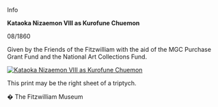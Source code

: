 Info

**Kataoka Nizaemon VIII as Kurofune Chuemon**

08/1860

Given by the Friends of the Fitzwilliam with the aid of the MGC Purchase Grant Fund and the National Art Collections Fund.

[![Kataoka Nizaemon VIII as Kurofune Chuemon](P.84-1999_small.jpg)](KUN/kunp84.htm)

This print may be the right sheet of a triptych.



� The Fitzwilliam Museum
